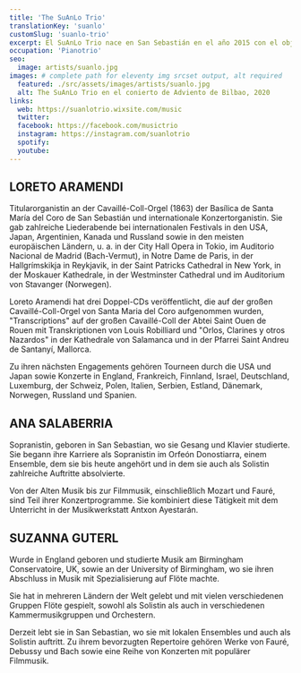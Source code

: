 ```yaml
---
title: 'The SuAnLo Trio'
translationKey: 'suanlo'
customSlug: 'suanlo-trio'
excerpt: El SuAnLo Trio nace en San Sebastián en el año 2015 con el objetivo de ofrecer una gran variedad de música tanto en eventos privados como públicos.
occupation: 'Pianotrio'
seo:
  image: artists/suanlo.jpg
images: # complete path for eleventy img srcset output, alt required
  featured: ./src/assets/images/artists/suanlo.jpg
  alt: The SuAnLo Trio en el conierto de Adviento de Bilbao, 2020
links:
  web: https://suanlotrio.wixsite.com/music
  twitter:
  facebook: https://facebook.com/musictrio
  instagram: https://instagram.com/suanlotrio
  spotify:
  youtube:
---
```


## LORETO ARAMENDI

Titularorganistin an der Cavaillé-Coll-Orgel (1863) der Basílica de Santa María del Coro de San Sebastián und internationale Konzertorganistin. Sie gab zahlreiche Liederabende bei internationalen Festivals in den USA, Japan, Argentinien, Kanada und Russland sowie in den meisten europäischen Ländern, u. a. in der City Hall Opera in Tokio, im Auditorio Nacional de Madrid (Bach-Vermut), in Notre Dame de Paris, in der Hallgrímskikja in Reykjavik, in der Saint Patricks Cathedral in New York, in der Moskauer Kathedrale, in der Westminster Cathedral und im Auditorium von Stavanger (Norwegen).

Loreto Aramendi hat drei Doppel-CDs veröffentlicht, die auf der großen Cavaillé-Coll-Orgel von Santa Maria del Coro aufgenommen wurden, "Transcriptions" auf der großen Cavaillé-Coll der Abtei Saint Ouen de Rouen mit Transkriptionen von Louis Robilliard und "Orlos, Clarines y otros Nazardos" in der Kathedrale von Salamanca und in der Pfarrei Saint Andreu de Santanyí, Mallorca.

Zu ihren nächsten Engagements gehören Tourneen durch die USA und Japan sowie Konzerte in England, Frankreich, Finnland, Israel, Deutschland, Luxemburg, der Schweiz, Polen, Italien, Serbien, Estland, Dänemark, Norwegen, Russland und Spanien.

## ANA SALABERRIA

Sopranistin, geboren in San Sebastian, wo sie Gesang und Klavier studierte.
Sie begann ihre Karriere als Sopranistin im Orfeón Donostiarra, einem Ensemble, dem sie bis heute angehört und in dem sie auch als Solistin zahlreiche Auftritte absolvierte.

Von der Alten Musik bis zur Filmmusik, einschließlich Mozart und Fauré, sind Teil ihrer Konzertprogramme.
Sie kombiniert diese Tätigkeit mit dem Unterricht in der Musikwerkstatt Antxon Ayestarán.

## SUZANNA GUTERL

Wurde in England geboren und studierte Musik am Birmingham Conservatoire, UK, sowie an der University of Birmingham, wo sie ihren Abschluss in Musik mit Spezialisierung auf Flöte machte.

Sie hat in mehreren Ländern der Welt gelebt und mit vielen verschiedenen Gruppen Flöte gespielt, sowohl als Solistin als auch in verschiedenen Kammermusikgruppen und Orchestern.

Derzeit lebt sie in San Sebastian, wo sie mit lokalen Ensembles und auch als Solistin auftritt.
Zu ihrem bevorzugten Repertoire gehören Werke von Fauré, Debussy und Bach sowie eine Reihe von Konzerten mit populärer Filmmusik.
